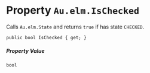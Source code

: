 # Property `Au.elm.IsChecked`

Calls `Au.elm.State` and returns `true` if has state `CHECKED`.

```
public bool IsChecked { get; }
```

##### Property Value

`bool`